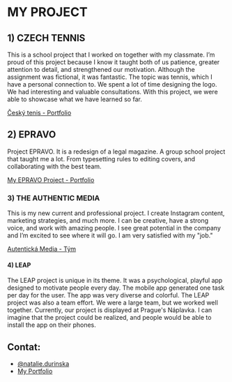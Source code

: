 # MY PROJECT

## 1) CZECH TENNIS
This is a school project that I worked on together with my classmate. I’m proud of this project because I know it taught both of us patience, greater attention to detail, and strengthened our motivation. Although the assignment was fictional, it was fantastic. The topic was tennis, which I have a personal connection to. We spent a lot of time designing the logo. We had interesting and valuable consultations. With this project, we were able to showcase what we have learned so far.

[Český tenis - Portfolio](https://nataliedurinska.myportfolio.com/cesky-tenis)




## 2) EPRAVO
Project EPRAVO. It is a redesign of a legal magazine. A group school project that taught me a lot. From typesetting rules to editing covers, and collaborating with the best team.

[My EPRAVO Project - Portfolio](https://nataliedurinska.myportfolio.com/epravo)




### 3) THE AUTHENTIC MEDIA
This is my new current and professional project. I create Instagram content, marketing strategies, and much more. I can be creative, have a strong voice, and work with amazing people. I see great potential in the company and I’m excited to see where it will go. I am very satisfied with my "job."

[Autentická Media - Tým](https://www.autentickamedia.cz/tym)




#### 4) LEAP
The LEAP project is unique in its theme. It was a psychological, playful app designed to motivate people every day. The mobile app generated one task per day for the user. The app was very diverse and colorful. The LEAP project was also a team effort. We were a large team, but we worked well together. Currently, our project is displayed at Prague's Náplavka. I can imagine that the project could be realized, and people would be able to install the app on their phones.





## Contat:
- [@natalie.durinska](https://www.instagram.com/20nd.59/)
- [My Portfolio](https://nataliedurinska.myportfolio.com/work)
